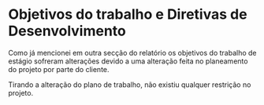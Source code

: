 # Objetivos do trabalho e Diretivas de Desenvolvimento

Como já mencionei em outra secção do relatório os objetivos do trabalho de estágio sofreram alterações devido a uma alteração feita no planeamento do projeto por parte do cliente.

Tirando a alteração do plano de trabalho, não existiu qualquer restrição no projeto.
